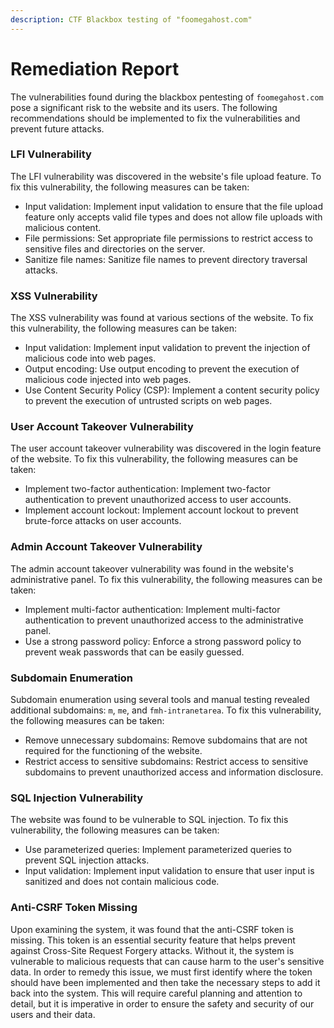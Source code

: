 ```yaml
---
description: CTF Blackbox testing of "foomegahost.com"
---
```


# Remediation Report

The vulnerabilities found during the blackbox pentesting of `foomegahost.com` pose a significant risk to the website and its users. The following recommendations should be implemented to fix the vulnerabilities and prevent future attacks.

### LFI Vulnerability

The LFI vulnerability was discovered in the website's file upload feature. To fix this vulnerability, the following measures can be taken:

* Input validation: Implement input validation to ensure that the file upload feature only accepts valid file types and does not allow file uploads with malicious content.
* File permissions: Set appropriate file permissions to restrict access to sensitive files and directories on the server.
* Sanitize file names: Sanitize file names to prevent directory traversal attacks.

### XSS Vulnerability

The XSS vulnerability was found at various sections of the website. To fix this vulnerability, the following measures can be taken:

* Input validation: Implement input validation to prevent the injection of malicious code into web pages.
* Output encoding: Use output encoding to prevent the execution of malicious code injected into web pages.
* Use Content Security Policy (CSP): Implement a content security policy to prevent the execution of untrusted scripts on web pages.

### User Account Takeover Vulnerability

The user account takeover vulnerability was discovered in the login feature of the website. To fix this vulnerability, the following measures can be taken:

* Implement two-factor authentication: Implement two-factor authentication to prevent unauthorized access to user accounts.
* Implement account lockout: Implement account lockout to prevent brute-force attacks on user accounts.

### Admin Account Takeover Vulnerability

The admin account takeover vulnerability was found in the website's administrative panel. To fix this vulnerability, the following measures can be taken:

* Implement multi-factor authentication: Implement multi-factor authentication to prevent unauthorized access to the administrative panel.
* Use a strong password policy: Enforce a strong password policy to prevent weak passwords that can be easily guessed.

### Subdomain Enumeration

Subdomain enumeration using several tools and manual testing revealed additional subdomains: `m`, `me`, and `fmh-intranetarea`. To fix this vulnerability, the following measures can be taken:

* Remove unnecessary subdomains: Remove subdomains that are not required for the functioning of the website.
* Restrict access to sensitive subdomains: Restrict access to sensitive subdomains to prevent unauthorized access and information disclosure.

### SQL Injection Vulnerability

The website was found to be vulnerable to SQL injection. To fix this vulnerability, the following measures can be taken:

* Use parameterized queries: Implement parameterized queries to prevent SQL injection attacks.
* Input validation: Implement input validation to ensure that user input is sanitized and does not contain malicious code.

### Anti-CSRF Token Missing

Upon examining the system, it was found that the anti-CSRF token is missing. This token is an essential security feature that helps prevent against Cross-Site Request Forgery attacks. Without it, the system is vulnerable to malicious requests that can cause harm to the user's sensitive data. In order to remedy this issue, we must first identify where the token should have been implemented and then take the necessary steps to add it back into the system. This will require careful planning and attention to detail, but it is imperative in order to ensure the safety and security of our users and their data.
